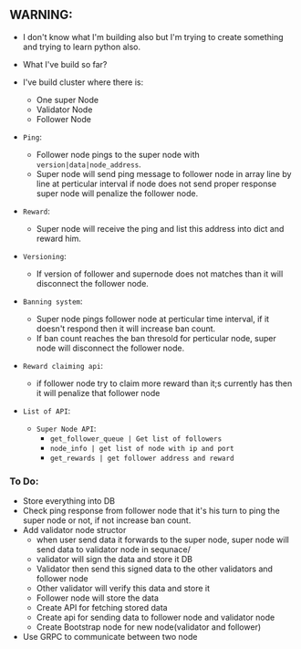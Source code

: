 ## WARNING:


- I don't know what I'm building also but I'm trying to create something and trying to learn python also.

- What I've build so far?

- I've build cluster where there is:
    - One super Node
    - Validator Node
    - Follower Node

- `Ping`:
    - Follower node pings to the super node with `version|data|node_address`.
    - Super node will send ping message to follower node in array line by line at perticular interval if node does not send proper response super node will penalize the follower node.

- `Reward`:
    - Super node will receive the ping and list this address into dict and reward him.

- `Versioning`:
    - If version of follower and supernode does not matches than it will disconnect the follower node.

- `Banning system`:
    - Super node pings follower node at perticular time interval, if it doesn't respond then it will increase ban count.
    - If ban count reaches the ban thresold for perticular node, super node will disconnect the follower node.

- `Reward claiming api`:
    - if follower node try to claim more reward than it;s currently has then it will penalize that follower node

- `List of API`:
    - `Super Node API`:
        - `get_follower_queue | Get list of followers` 
        - `node_info | get list of node with ip and port`
        - `get_rewards | get follower address and reward`


### To Do:
- Store everything into DB
- Check ping response from follower node that it's his turn to ping the super node or not, if not increase ban count.
- Add validator node structor
    - when user send data it forwards to the super node, super node will send data to validator node in sequnace/
    - validator will sign the data and store it DB
    - Validator then send this signed data to the other validators and follower node
    - Other validator will verify this data and store it
    - Follower node will store the data
    - Create API for fetching stored data
    - Create api for sending data to follower node and validator node
    - Create Bootstrap node for new node(validator and follower)
- Use GRPC to communicate between two node